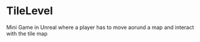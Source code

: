 # TileLevel
Mini Game in Unreal where a player has to move aorund a map and interact with the tile map
